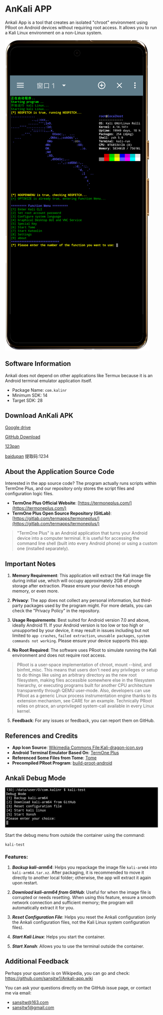 # AnKali APP

Ankali App is a tool that creates an isolated "chroot" environment using PRoot on Android devices without requiring root access. It allows you to run a Kali Linux environment on a non-Linux system.

![phone](picture/phone.png)

## Software Information

Ankali does not depend on other applications like Termux because it is an Android terminal emulator application itself.

- Package Name: `com.kalinr`
- Minimum SDK: 14
- Target SDK: 28

## Download AnKali APK

[Google drive](https://drive.google.com/drive/folders/1REO9a_jtFE65XNc5nu0sY4mTp_pVH5Qh?usp=drive_link)

[GitHub Download](https://github.com/sansjtw1/Ankali-app/releases)

[123pan](https://www.123pan.com/s/QSZRVv-rGH43)

[baidupan](https://pan.baidu.com/s/1m6pYDJavd45Cler6B9DkbA ) 提取码:1234
## About the Application Source Code

Interested in the app source code? The program actually runs scripts within TermOne Plus, and our repository only stores the script files and configuration logic files.

- **TermOne Plus Official Website**: [https://termoneplus.com/](https://termoneplus.com/)
- **TermOne Plus Open Source Repository (GitLab)**: [https://gitlab.com/termapps/termoneplus/](https://gitlab.com/termapps/termoneplus/)

>"TermOne Plus" is an Android application that turns your Android device into a computer terminal. It is useful for accessing the command line shell (built into every Android phone) or using a custom one (installed separately).

## Important Notes

1. **Memory Requirement**: This application will extract the Kali image file during initial use, which will occupy approximately 2GB of phone storage after extraction. Please ensure your device has enough memory, or even more.

2. **Privacy**: The app does not collect any personal information, but third-party packages used by the program might. For more details, you can check the "Privacy Policy" in the repository.

3. **Usage Requirements**: Best suited for Android version 7.0 and above, ideally Android 11. If your Android version is too low or too high or unsupported by your device, it may result in issues including but not limited to `app crashes`, `failed extraction`, `unusable packages`, `system commands not working`. Please ensure your device supports this app.

4. **No Root Required**: The software uses PRoot to simulate running the Kali environment and does not require root access.
>PRoot is a user-space implementation of chroot, mount --bind, and binfmt_misc. This means that users don't need any privileges or setup to do things like using an arbitrary directory as the new root filesystem, making files accessible somewhere else in the filesystem hierarchy, or executing programs built for another CPU architecture transparently through QEMU user-mode. Also, developers can use PRoot as a generic Linux process instrumentation engine thanks to its extension mechanism, see CARE for an example. Technically PRoot relies on ptrace, an unprivileged system-call available in every Linux kernel.

5. **Feedback**: For any issues or feedback, you can report them on GitHub.

## References and Credits

- **App Icon Source**: [Wikimedia Commons File:Kali-dragon-icon.svg](https://commons.m.wikimedia.org/wiki/File:Kali-dragon-icon.svg)
- **Android Terminal Emulator Based On**: [TermOne Plus](https://termoneplus.com/)
- **Referenced Some Files from Tome**: [Tome](https://github.com/2moe/tmoe)
- **Precompiled PRoot Program**: [build-proot-android](https://github.com/green-green-avk/build-proot-android)

## Ankali Debug Mode

![Debug Mode](picture/test.png)

Start the debug menu from outside the container using the command:
```
kali-test
```

### Features:

1. ***Backup kali-arm64***: Helps you repackage the image file `kali-arm64` into `kali-arm64.tar.xz`. After packaging, it is recommended to move it directly to another local folder; otherwise, the app will extract it again upon restart.

2. ***Download kali-arm64 from GitHub***: Useful for when the image file is corrupted or needs resetting. When using this feature, ensure a smooth network connection and sufficient memory; the program will automatically extract it for you.

3. ***Reset Configuration File***: Helps you reset the Ankali configuration (only the Ankali configuration files, not the Kali Linux system configuration files).

4. ***Start Kali Linux***: Helps you start the container.

5. ***Start Xonsh***: Allows you to use the terminal outside the container.

## Additional Feedback
Perhaps your question is on Wikipedia, you can go and check:
https://github.com/sansjtw1/Ankali-app.wiki

You can ask your questions directly on the GitHub issue page, or contact me via email:
- sansjtw@163.com
- sansjtw1@gmail.com